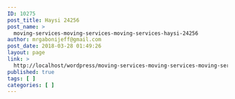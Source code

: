 ```yaml
---
ID: 10275
post_title: Haysi 24256
post_name: >
  moving-services-moving-services-moving-services-haysi-24256
author: mrgabonijeff@gmail.com
post_date: 2018-03-28 01:49:26
layout: page
link: >
  http://localhost/wordpress/moving-services-moving-services-moving-services-haysi-24256/
published: true
tags: [ ]
categories: [ ]
---
```

